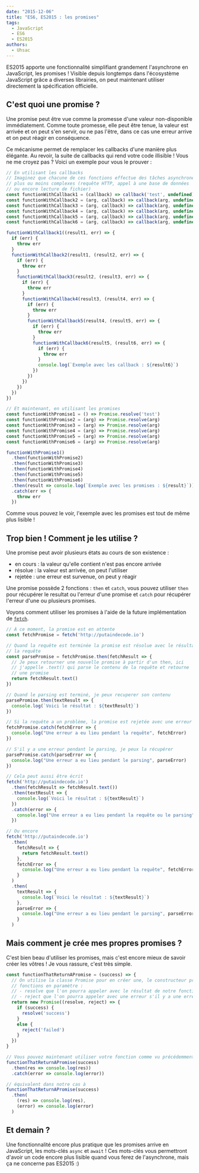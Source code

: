 ```yaml
---
date: "2015-12-06"
title: "ES6, ES2015 : les promises"
tags:
  - JavaScript
  - ES6
  - ES2015
authors:
  - Uhsac
---
```


ES2015 apporte une fonctionnalité simplifiant grandement l'asynchrone en
JavaScript, les promises ! Visible depuis longtemps dans l'écosystème JavaScript
grâce a diverses librairies, on peut maintenant utiliser directement la
spécification officielle.

## C'est quoi une promise ?

Une promise peut être vue comme la promesse d'une valeur non-disponible
immédiatement. Comme toute promesse, elle peut être tenue, la valeur est arrivée
et on peut s'en servir, ou ne pas l'être, dans ce cas une erreur arrive et on
peut réagir en conséquence.

Ce mécanisme permet de remplacer les callbacks d'une manière plus élégante. Au
revoir, la suite de callbacks qui rend votre code illisible ! Vous ne me croyez
pas ? Voici un exemple pour vous le prouver :

```js
// En utilisant les callbacks
// Imaginez que chacune de ces fonctions effectue des tâches asynchrones
// plus ou moins complexes (requête HTTP, appel à une base de données
// ou encore lecture de fichier)
const functionWithCallback1 = (callback) => callback('test', undefined)
const functionWithCallback2 = (arg, callback) => callback(arg, undefined)
const functionWithCallback3 = (arg, callback) => callback(arg, undefined)
const functionWithCallback4 = (arg, callback) => callback(arg, undefined)
const functionWithCallback5 = (arg, callback) => callback(arg, undefined)
const functionWithCallback6 = (arg, callback) => callback(arg, undefined)

functionWithCallback1((result1, err) => {
  if (err) {
    throw err
  }
  functionWithCallback2(result1, (result2, err) => {
    if (err) {
      throw err
    }
    functionWithCallback3(result2, (result3, err) => {
      if (err) {
        throw err
      }
      functionWithCallback4(result3, (result4, err) => {
        if (err) {
          throw err
        }
        functionWithCallback5(result4, (result5, err) => {
          if (err) {
            throw err
          }
          functionWithCallback6(result5, (result6, err) => {
            if (err) {
              throw err
            }
            console.log(`Exemple avec les callback : ${result6}`)
          })
        })
      })
    })
  })
})

// Et maintenant, en utilisant les promises
const functionWithPromise1 = () => Promise.resolve('test')
const functionWithPromise2 = (arg) => Promise.resolve(arg)
const functionWithPromise3 = (arg) => Promise.resolve(arg)
const functionWithPromise4 = (arg) => Promise.resolve(arg)
const functionWithPromise5 = (arg) => Promise.resolve(arg)
const functionWithPromise6 = (arg) => Promise.resolve(arg)

functionWithPromise1()
  .then(functionWithPromise2)
  .then(functionWithPromise3)
  .then(functionWithPromise4)
  .then(functionWithPromise5)
  .then(functionWithPromise6)
  .then(result => console.log(`Exemple avec les promises : ${result}`))
  .catch(err => {
    throw err
  })
```

Comme vous pouvez le voir, l'exemple avec les promises est tout de même plus
lisible !

## Trop bien ! Comment je les utilise ?

Une promise peut avoir plusieurs états au cours de son existence :
- en cours : la valeur qu'elle contient n'est pas encore arrivée
- résolue : la valeur est arrivée, on peut l'utiliser
- rejetée : une erreur est survenue, on peut y réagir

Une promise possède 2 fonctions : `then` et `catch`, vous pouvez utiliser `then`
pour récupérer le resultat ou l'erreur d'une promise et `catch` pour récupérer
l'erreur d'une ou plusieurs promises.

Voyons comment utiliser les promises à l'aide de la future implémentation de
[`fetch`](https://fetch.spec.whatwg.org).

```js
// À ce moment, la promise est en attente
const fetchPromise = fetch('http://putaindecode.io')

// Quand la requête est terminée la promise est résolue avec le résultat de
// la requête
const parsePromise = fetchPromise.then(fetchResult => {
  // Je peux retourner une nouvelle promise à partir d'un then, ici
  // j'appelle .text() qui parse le contenu de la requête et retourne
  // une promise
  return fetchResult.text()
})

// Quand le parsing est terminé, je peux recuperer son contenu
parsePromise.then(textResult => {
  console.log(`Voici le résultat : ${textResult}`)
})

// Si la requête a un problème, la promise est rejetée avec une erreur
fetchPromise.catch(fetchError => {
  console.log("Une erreur a eu lieu pendant la requête", fetchError)
})

// S'il y a une erreur pendant le parsing, je peux la récupérer
parsePromise.catch(parseError => {
  console.log("Une erreur a eu lieu pendant le parsing", parseError)
})

// Cela peut aussi être écrit
fetch('http://putaindecode.io')
  .then(fetchResult => fetchResult.text())
  .then(textResult => {
    console.log(`Voici le résultat : ${textResult}`)
  })
  .catch(error => {
    console.log("Une erreur a eu lieu pendant la requête ou le parsing", fetchError)
  })

// Ou encore
fetch('http://putaindecode.io')
  .then(
    fetchResult => {
      return fetchResult.text()
    },
    fetchError => {
      console.log("Une erreur a eu lieu pendant la requête", fetchError)
    }
  )
  .then(
    textResult => {
      console.log(`Voici le résultat : ${textResult}`)
    },
    parseError => {
      console.log("Une erreur a eu lieu pendant le parsing", parseError)
    }
  )
```

## Mais comment je crée mes propres promises ?

C'est bien beau d'utiliser les promises, mais c'est encore mieux de savoir créer
les vôtres ! Je vous rassure, c'est très simple.

```js
const functionThatReturnAPromise = (success) => {
  // On utilise la classe Promise pour en créer une, le constructeur prend 2
  // fonctions en paramètre :
  // - resolve que l'on pourra appeler avec le résultat de notre fonction
  // - reject que l'on pourra appeler avec une erreur s'il y a une erreur
  return new Promise((resolve, reject) => {
    if (success) {
      resolve('success')
    }
    else {
      reject('failed')
    }
  })
}

// Vous pouvez maintenant utiliser votre fonction comme vu précédemment
functionThatReturnAPromise(success)
  .then(res => console.log(res))
  .catch(error => console.log(error))

// équivalent dans notre cas à
functionThatReturnAPromise(success)
  .then(
    (res) => console.log(res),
    (error) => console.log(error)
  )
```

## Et demain ?

Une fonctionnalité encore plus pratique que les promises arrive en JavaScript,
les mots-clés `async` et `await` ! Ces mots-clés vous permettront d'avoir un code
encore plus lisible quand vous ferez de l'asynchrone, mais ça ne concerne pas
ES2015 :)

